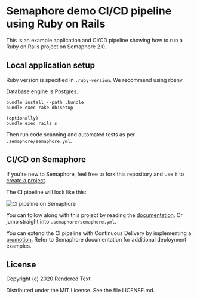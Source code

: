 # Semaphore demo CI/CD pipeline using Ruby on Rails

This is an example application and CI/CD pipeline showing how to run a Ruby on
Rails project on Semaphore 2.0.

## Local application setup

Ruby version is specified in `.ruby-version`. We recommend using rbenv.

Database engine is Postgres.

```
bundle install --path .bundle
bundle exec rake db:setup

(optionally)
bundle exec rails s
```

Then run code scanning and automated tests as per `.semaphore/semaphore.yml`.

## CI/CD on Semaphore

If you're new to Semaphore, feel free to fork this repository and use it to
[create a project](https://docs.semaphoreci.com/article/63-your-first-project).

The CI pipeline will look like this:

![CI pipeline on Semaphore](public/ci-pipeline.png)

You can follow along with this project by reading the
[documentation](https://docs.semaphoreci.com/article/99-rails-continuous-integration).
Or jump straight into `.semaphore/semaphore.yml`.

You can extend the CI pipeline with Continuous Delivery by implementing a
[promotion](https://docs.semaphoreci.com/article/67-deploying-with-promotions).
Refer to Semaphore documentation for additional deployment examples.

## License

Copyright (c) 2020 Rendered Text 

Distributed under the MIT License. See the file LICENSE.md.
